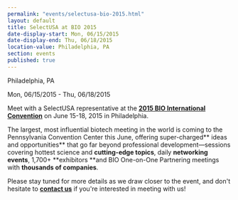 ```yaml
---
permalink: "events/selectusa-bio-2015.html"
layout: default
title: SelectUSA at BIO 2015
date-display-start: Mon, 06/15/2015
date-display-end: Thu, 06/18/2015
location-value: Philadelphia, PA
section: events
published: true
---
```

  Philadelphia, PA        

  Mon, 06/15/2015 - Thu, 06/18/2015

Meet with a SelectUSA representative at the&nbsp;**[2015 BIO International Convention](http://convention.bio.org/)**&nbsp;on June 15-18, 2015 in Philadelphia.

The largest, most influential biotech meeting in the world is coming to the Pennsylvania Convention Center this June, offering super-charged** ideas and opportunities** that go far beyond professional development—sessions covering hottest science and **cutting-edge topics**, daily **networking events**, 1,700+ **exhibitors **and BIO One-on-One Partnering meetings with **thousands of companies**.

Please stay tuned for more details as we draw closer to the event, and&nbsp;don't hesitate to&nbsp;**[contact us](/contact-us)**&nbsp;if you're interested in meeting with us!
  